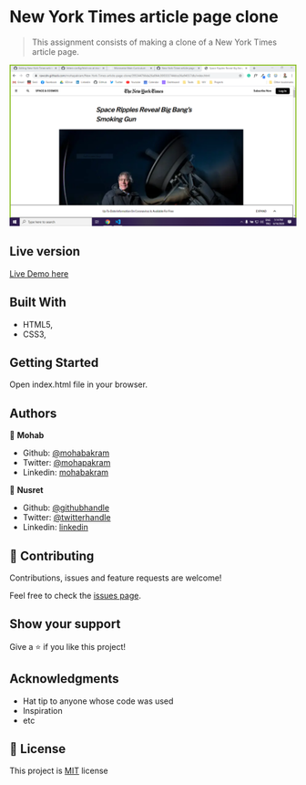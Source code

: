 # New York Times article page clone

> This assignment consists of making a clone of a New York Times article page.

![](/screenshot.PNG)

## Live version

[Live Demo here](https://rawcdn.githack.com/mohapakram/New-York-Times-article-page-clone/395344766da26a064c300333744dce36a94557db/index.html)

## Built With

- HTML5,
- CSS3,

## Getting Started

Open index.html file in your browser.

## Authors

👤 **Mohab**

- Github: [@mohabakram](https://github.com/mohabakram)
- Twitter: [@mohapakram](https://twitter.com/mohapakram)
- Linkedin: [mohabakram](https://www.linkedin.com/in/mohab-akram-667093131/)

👤 **Nusret**

- Github: [@githubhandle](https://github.com/nusretbutunay)
- Twitter: [@twitterhandle](https://twitter.com/nusretbutunay)
- Linkedin: [linkedin](https://linkedin.com/in/nusretbutunay)

## 🤝 Contributing

Contributions, issues and feature requests are welcome!

Feel free to check the [issues page](issues/).

## Show your support

Give a ⭐️ if you like this project!

## Acknowledgments

- Hat tip to anyone whose code was used
- Inspiration
- etc

## 📝 License

This project is [MIT](lic.url) license
